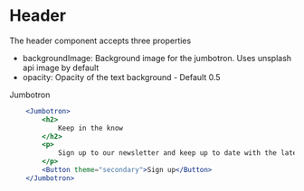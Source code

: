 # Header

The header component accepts three properties

- backgroundImage: Background image for the jumbotron. Uses unsplash api image by default
- opacity: Opacity of the text background - Default 0.5

Jumbotron

```jsx
    <Jumbotron>
        <h2>
            Keep in the know
        </h2>
        <p>
            Sign up to our newsletter and keep up to date with the latest updates to Patts Library.
        </p>
        <Button theme="secondary">Sign up</Button>
    </Jumbotron>
```

<Jumbotron />
